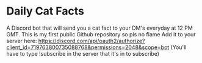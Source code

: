 # Daily Cat Facts
A Discord bot that will send you a cat fact to your DM's everyday at 12 PM GMT. This is my first public Github repository so pls no flame
Add it to your server here: https://discord.com/api/oauth2/authorize?client_id=719763800735088768&permissions=2048&scope=bot
(You'll have to type !subscribe in the server that it's in to subscribe)
